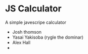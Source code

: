 # JS Calculator
A simple javescripe calculator

* Josh thomson
* Yasai Yakisoba (rygle the dominar)
* Alex Hall
*